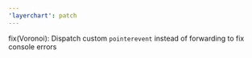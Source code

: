 ```yaml
---
'layerchart': patch
---
```


fix(Voronoi): Dispatch custom `pointerevent` instead of forwarding to fix console errors
